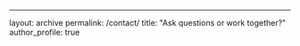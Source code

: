 ---
layout: archive
permalink: /contact/
title: "Ask questions or work together?"
author_profile: true